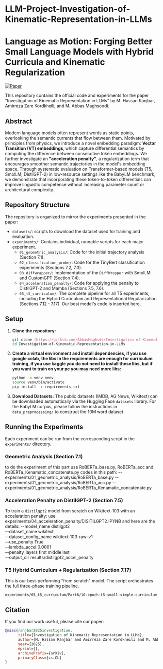 # LLM-Project-Investigation-of-Kinematic-Representation-in-LLMs

# Language as Motion: Forging Better Small Language Models with Hybrid Curricula and Kinematic Regularization

[![Paper](https://img.shields.io/badge/paper-PDF-red)](https://link.to.your.paper.on.arxiv.or.elsewhere)

This repository contains the official code and experiments for the paper "Investigation of Kinematic Representation in LLMs" by M. Hassan Ranjbar, Amirreza Zare Kordkheili, and M. Abbas Maghsoodi.

## Abstract

Modern language models often represent words as static points, overlooking the semantic currents that flow between them. Motivated by principles from physics, we introduce a novel embedding paradigm: **Vector Transition (VT) embeddings**, which capture differential semantics by computing the difference between consecutive token embeddings. We further investigate an **"acceleration penalty"**, a regularization term that encourages smoother semantic trajectories in the model's embedding space. Through systematic evaluation on Transformer-based models (T5, SmolLM, DistilGPT-2) in low-resource settings like the BabyLM benchmark, we demonstrate that incorporating these token-to-token differentials can improve linguistic competence without increasing parameter count or architectural complexity.



## Repository Structure

The repository is organized to mirror the experiments presented in the paper:

-   `datasets/`: scripts to download the dataset used for training and evaluation.
-   `experiments/`: Contains individual, runnable scripts for each major experiment.
    -   `01_geometric_analysis/`: Code for the initial trajectory analysis (Section 7.1).
    -   `02_classification_probe/`: Code for the TinyBert classification experiments (Sections 7.2, 7.3).
    -   `03_diffwrapper/`: Implementation of the `DiffWrapper` with SmolLM and CustomGPT (Section 7.4).
    -   `04_acceleration_penalty/`: Code for applying the penalty to DistilGPT-2 and Mamba (Sections 7.5, 7.6).
    -   `05_t5_curriculum/`: The complete pipeline for all T5 experiments, including the Hybrid Curriculum and Representational Regularization (Sections 7.12 - 7.17). Our best model's code is inserted here. 


## Setup

1.  **Clone the repository:**
    ```bash
    git clone [https://github.com/AbbasMaghsdi/Investigation-of-Kinematic-Representation-in-LLMs.git](https://github.com/your-username/Investigation-of-Kinematic-Representation-in-LLMs.git)
    cd Investigation-of-Kinematic-Representation-in-LLMs
    ```

2.  **Create a virtual environment and install dependencies, if you use google colab, the libs in the requirements are enough for curriculum training, if you use kaggle you do not need to install these libs, but if you want to train on your pc you may need more libs:**
    ```bash
    python -m venv venv
    source venv/bin/activate
    pip install -r requirements.txt
    ```

3.  **Download Datasets:**
    The public datasets (IMDB, AG News, Wikitext) can be downloaded automatically via the Hugging Face `datasets` library. For the BabyLM corpus, please follow the instructions in `data_preprocessing/` to construct the 10M word dataset.

## Running the Experiments

Each experiment can be run from the corresponding script in the `experiments/` directory.

### Geometric Analysis (Section 7.1)
to do the experiment of this part use RoBERTa_base.py, RoBERTa_acc and RoBERTa_Kenamatic_concatenate.py codes in this path:
    --experiments/01_geometric_analysis/RoBERTa_base.py
    --experiments/01_geometric_analysis/RoBERTa_acc.py
    --experiments/01_geometric_analysis/RoBERTa_Kenamatic_concatenate.py

### Acceleration Penalty on DistilGPT-2 (Section 7.5)

To train a `distilgpt2` model from scratch on Wikitext-103 with an acceleration penalty:
use experiments/04_acceleration_penalty/DISITILGPT2.IPYNB and here are the details:
    --model_name distilgpt2 \
    --dataset_name wikitext \
    --dataset_config_name wikitext-103-raw-v1 \
    --use_penalty True \
    --lambda_accel 0.0001 \
    --penalty_layers first middle last \
    --output_dir results/distilgpt2_accel_penalty


### T5 Hybrid Curriculum + Regularization (Section 7.17)

This is our best-performing "from scratch" model. The script orchestrates the full three-phase training pipeline.
```bash
experiments/05_t5_curriculum/Part6/10-epoch-t5-small-simple-curriculum +representaion+penalty.ipynb \
```


## Citation

If you find our work useful, please cite our paper:

```bibtex
@misc{ranjbar2025investigation,
      title={Investigation of Kinematic Representation in LLMs}, 
      author={M. Hassan Ranjbar and Amirreza Zare Kordkheili and M. Abbas Maghsoudi},
      year={2025},
      eprint={},
      archivePrefix={arXiv},
      primaryClass={cs.CL}
}
```
